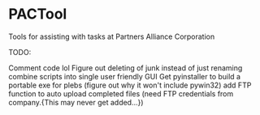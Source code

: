 # PACTool
Tools for assisting with tasks at Partners Alliance Corporation

TODO:

Comment code lol
Figure out deleting of junk instead of just renaming
combine scripts into single user friendly GUI
Get pyinstaller to build a portable exe for plebs (figure out why it won't include pywin32)
add FTP function to auto upload completed files (need FTP credentials from company.{This may never get added...})